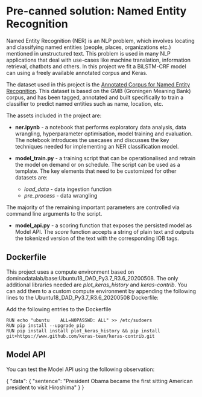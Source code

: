 # Pre-canned solution: Named Entity Recognition

Named Entity Recognition (NER) is an NLP problem, which involves locating and classifying named entities (people, places, organizations etc.) mentioned in unstructured text. This problem is used in many NLP applications that deal with use-cases like machine translation, information retrieval, chatbots and others.  In this project we fit a BiLSTM-CRF model can using a freely available annotated corpus and Keras.

The dataset used in this project is the [Annotated Corpus for Named Entity Recognition](https://www.kaggle.com/abhinavwalia95/entity-annotated-corpus/). This dataset is based on the GMB (Groningen Meaning Bank) corpus, and has been tagged, annotated and built specifically to train a classifier to predict named entities such as name, location, etc. 

The assets included in the project are:

* **ner.ipynb** - a notebook that performs exploratory data analysis, data wrangling, hyperparameter optimisation, model training and evaluation. The notebook introduces the usecases and discusses the key techniques needed for implementing an NER classification model.

* **model_train.py** - a training script that can be operationalised and retrain the model on demand or on schedule. The script can be used as a template. The key elements that need to be customized for other datasets are:

    * *load_data* - data ingestion function
    * *pre_process* - data wrangling

The majority of the remaining important parameters are controlled via command line arguments to the script.
    
* **model_api.py** - a scoring function that exposes the persisted model as Model API. The *score* function accepts a string of plain text and outputs the tokenized version of the text with the corresponding IOB tags.

## Dockerfile

This project uses a compute environment based on dominodatalab/base:Ubuntu18_DAD_Py3.7_R3.6_20200508. The only additional libraries needed are *plot_keras_history* and *keras-contrib*. You can add them to a custom compute environment by appending the following lines to the Ubuntu18_DAD_Py3.7_R3.6_20200508 Dockerfile:

Add the following entries to the Dockerfile

```
RUN echo "ubuntu    ALL=NOPASSWD: ALL" >> /etc/sudoers
RUN pip install --upgrade pip
RUN pip install install plot_keras_history && pip install git+https://www.github.com/keras-team/keras-contrib.git
```

## Model API

You can test the Model API using the following observation:

{
  "data": {
    "sentence": "President Obama became the first sitting American president to visit Hiroshima"
  }
}